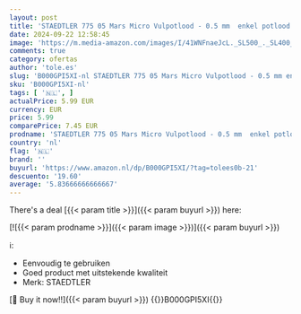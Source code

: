 ```yaml
---
layout: post
title: 'STAEDTLER 775 05 Mars Micro Vulpotlood - 0.5 mm  enkel potlood '
date: 2024-09-22 12:58:45
image: 'https://m.media-amazon.com/images/I/41WNFnaeJcL._SL500_._SL400_.jpg'
comments: true
category: ofertas
author: 'tole.es'
slug: 'B000GPI5XI-nl STAEDTLER 775 05 Mars Micro Vulpotlood - 0.5 mm enkel potlood'
sku: 'B000GPI5XI-nl'
tags: [ '🇳🇱', ]
actualPrice: 5.99 EUR
currency: EUR
price: 5.99
comparePrice: 7.45 EUR
prodname: 'STAEDTLER 775 05 Mars Micro Vulpotlood - 0.5 mm  enkel potlood '
country: 'nl'
flag: '🇳🇱'
brand: ''
buyurl: 'https://www.amazon.nl/dp/B000GPI5XI/?tag=tolees0b-21'
descuento: '19.60'
average: '5.83666666666667'
---
```


There's a deal [{{< param title >}}]({{< param buyurl >}})  here:

[![{{< param prodname >}}]({{< param image >}})]({{< param buyurl >}})

ℹ️:

- Eenvoudig te gebruiken
- Goed product met uitstekende kwaliteit
- Merk: STAEDTLER

[🛒 Buy it now!!]({{< param buyurl >}})
{{<world>}}B000GPI5XI{{</world>}}
